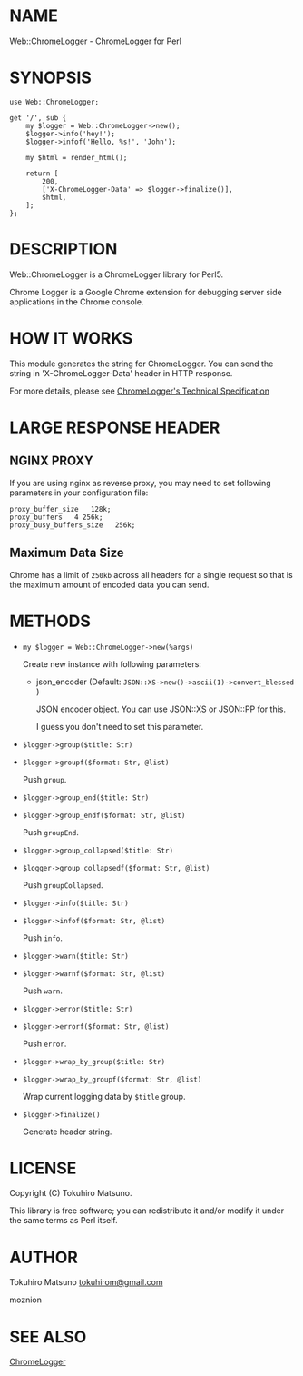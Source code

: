 # NAME

Web::ChromeLogger - ChromeLogger for Perl

# SYNOPSIS

    use Web::ChromeLogger;

    get '/', sub {
        my $logger = Web::ChromeLogger->new();
        $logger->info('hey!');
        $logger->infof('Hello, %s!', 'John');

        my $html = render_html();

        return [
            200,
            ['X-ChromeLogger-Data' => $logger->finalize()],
            $html,
        ];
    };

# DESCRIPTION

Web::ChromeLogger is a ChromeLogger library for Perl5.

Chrome Logger is a Google Chrome extension for debugging server side applications in the Chrome console.

# HOW IT WORKS

This module generates the string for ChromeLogger. You can send the string in 'X-ChromeLogger-Data' header in HTTP response.

For more details, please see [ChromeLogger's Technical Specification](http://craig.is/writing/chrome-logger/techspecs)

# LARGE RESPONSE HEADER

## NGINX PROXY

If you are using nginx as reverse proxy, you may need to set following parameters in your configuration file:

    proxy_buffer_size   128k;
    proxy_buffers   4 256k;
    proxy_busy_buffers_size   256k;

## Maximum Data Size

Chrome has a limit of `250kb` across all headers for a single request so that is the maximum amount of encoded data you can send.

# METHODS

- `my $logger = Web::ChromeLogger->new(%args)`

    Create new instance with following parameters:

    - json\_encoder (Default: `JSON::XS->new()->ascii(1)->convert_blessed` )

        JSON encoder object. You can use JSON::XS or JSON::PP for this.

        I guess you don't need to set this parameter.

- `$logger->group($title: Str)`
- `$logger->groupf($format: Str, @list)`

    Push `group`.

- `$logger->group_end($title: Str)`
- `$logger->group_endf($format: Str, @list)`

    Push `groupEnd`.

- `$logger->group_collapsed($title: Str)`
- `$logger->group_collapsedf($format: Str, @list)`

    Push `groupCollapsed`.

- `$logger->info($title: Str)`
- `$logger->infof($format: Str, @list)`

    Push `info`.

- `$logger->warn($title: Str)`
- `$logger->warnf($format: Str, @list)`

    Push `warn`.

- `$logger->error($title: Str)`
- `$logger->errorf($format: Str, @list)`

    Push `error`.

- `$logger->wrap_by_group($title: Str)`
- `$logger->wrap_by_groupf($format: Str, @list)`

    Wrap current logging data by `$title` group.

- `$logger->finalize()`

    Generate header string.

# LICENSE

Copyright (C) Tokuhiro Matsuno.

This library is free software; you can redistribute it and/or modify
it under the same terms as Perl itself.

# AUTHOR

Tokuhiro Matsuno <tokuhirom@gmail.com>

moznion

# SEE ALSO

[ChromeLogger](http://craig.is/writing/chrome-logger)
